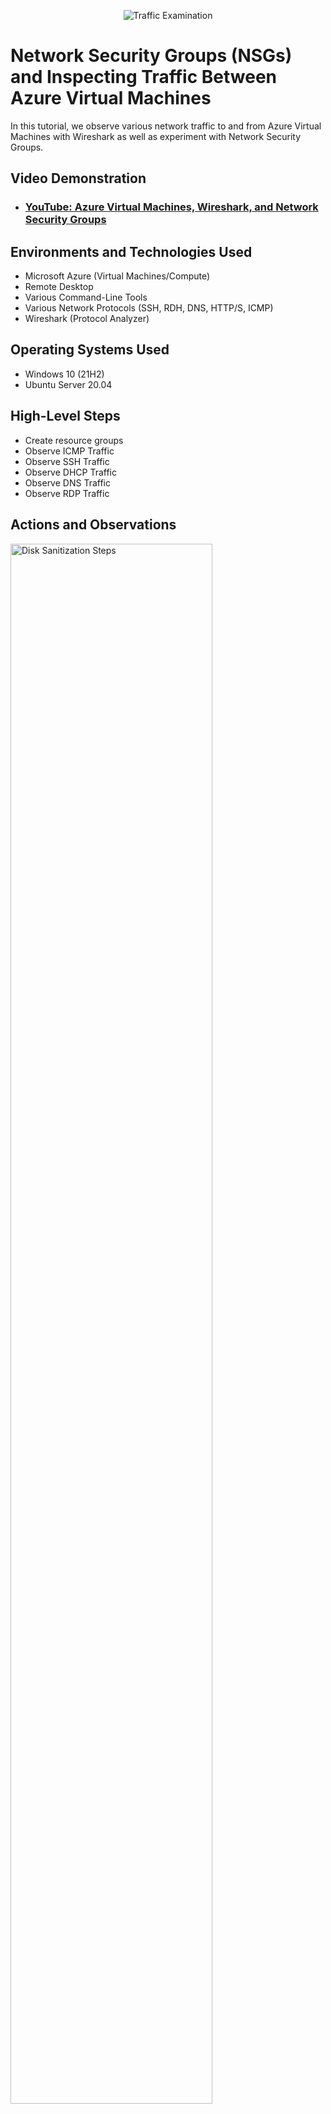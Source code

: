 <p align="center">
<img src="https://i.imgur.com/Ua7udoS.png" alt="Traffic Examination"/>
</p>

<h1>Network Security Groups (NSGs) and Inspecting Traffic Between Azure Virtual Machines</h1>
In this tutorial, we observe various network traffic to and from Azure Virtual Machines with Wireshark as well as experiment with Network Security Groups. <br />


<h2>Video Demonstration</h2>

- ### [YouTube: Azure Virtual Machines, Wireshark, and Network Security Groups](https://www.youtube.com)

<h2>Environments and Technologies Used</h2>

- Microsoft Azure (Virtual Machines/Compute)
- Remote Desktop
- Various Command-Line Tools
- Various Network Protocols (SSH, RDH, DNS, HTTP/S, ICMP)
- Wireshark (Protocol Analyzer)

<h2>Operating Systems Used </h2>

- Windows 10 (21H2)
- Ubuntu Server 20.04

<h2>High-Level Steps</h2>

- Create resource groups
- Observe ICMP Traffic
- Observe SSH Traffic
- Observe DHCP Traffic
- Observe DNS Traffic
- Observe RDP Traffic

<h2>Actions and Observations</h2>

<p>
<img src="https://i.imgur.com/Qt92txp.png" height="80%" width="80%" alt="Disk Sanitization Steps"/>
</p>
<p>
Create a Resource Group

Create a Windows 10 Virtual Machine (VM) (VM - Github)
While creating the VM, select the previously created Resource Group
While creating the VM, allow it to create a new Virtual Network (Vnet) and Subnet

Create a Linux (Ubuntu) VM (VM - Github-Linux)
While create the VM, select the previously created Resource Group and Vnet
Observe Your Virtual Network within Network Watcher

</p>
<br />

<p>
<img src="https://i.imgur.com/fGEw2Tw.png)" height="80%" width="80%" alt="Disk Sanitization Steps"/>
</p>
<p>
Use Remote Desktop to connect to your Windows 10 Virtual Machine
  
Within your Windows 10 Virtual Machine, Install Wireshark
  
Open Wireshark and filter for ICMP traffic only
  
Retrieve the private IP address of the Ubuntu VM and attempt to ping it from within the Windows 10 VM
  
Observe ping requests and replies within WireShark
  
From The Windows 10 VM, open command line or PowerShell and attempt to ping a public website (such as www.google.com) and observe the traffic in WireShark
  
Initiate a perpetual/non-stop ping from your Windows 10 VM to your Ubuntu VM
  
Open the Network Security Group your Ubuntu VM is using and disable incoming (inbound) ICMP traffic
  
Back in the Windows 10 VM, observe the ICMP traffic in WireShark and the command line Ping activity
  
Re-enable ICMP traffic for the Network Security Group your Ubuntu VM is using
  
Back in the Windows 10 VM, observe the ICMP traffic in WireShark and the command line Ping activity (should start working)
Stop the ping activity

</p>
<br />

<p>
<img src="https://i.imgur.com/ePexTSH.png)" height="80%" width="80%" alt="Disk Sanitization Steps"/>
</p>
<p>
Back in Wireshark, filter for SSH traffic only
  
From your Windows 10 VM, “SSH into” your Ubuntu Virtual Machine (via its private IP address)
  
Type commands (username, pwd, etc) into the linux SSH connection and observe SSH traffic spam in WireShark
  
Exit the SSH connection by typing ‘exit’ and pressing [Enter]

</p>
<br />

<img src="https://i.imgur.com/tvrqJc4.png)" height="80%" width="80%" alt="Disk Sanitization Steps"/>
</p>
<p>
Back in Wireshark, filter for DHCP traffic only
  
From your Windows 10 VM, attempt to issue your VM a new IP address from the command line (ipconfig /renew)
  
Observe the DHCP traffic appearing in WireShark


</p>
<br />

<img src="https://i.imgur.com/YIxYury.png" height="80%" width="80%" alt="Disk Sanitization Steps"/>
</p>
<p>
Back in Wireshark, filter for DNS traffic only
  
From your Windows 10 VM within a command line, use nslookup to see what google.com and disney.com’s IP addresses are
  
Observe the DNS traffic being show in WireShark


</p>
<br />

<img src="https://i.imgur.com/ePexTSH.png)" height="80%" width="80%" alt="Disk Sanitization Steps"/>
</p>
<p>
Back in Wireshark, filter for DHCP traffic only
  
From your Windows 10 VM, attempt to issue your VM a new IP address from the command line (ipconfig /renew)
  
Observe the DHCP traffic appearing in WireShark

</p>
<br />

